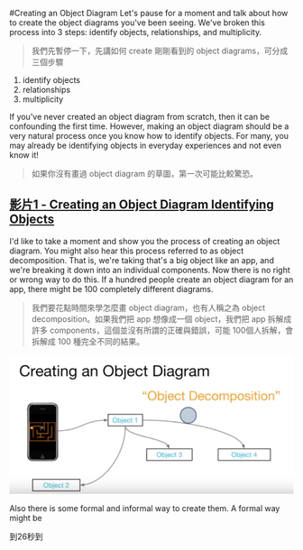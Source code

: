 #Creating an Object Diagram
Let's pause for a moment and talk about how to create the object diagrams you've been seeing. We've broken this process into 3 steps: identify objects, relationships, and multiplicity.
>我們先暫停一下，先講如何 create 剛剛看到的 object diagrams，可分成三個步驟 
1. identify objects 
2. relationships 
3. multiplicity


If you've never created an object diagram from scratch, then it can be confounding the first time. However, making an object diagram should be a very natural process once you know how to identify objects. For many, you may already be identifying objects in everyday experiences and not even know it!
>如果你沒有畫過 object diagram 的草圖，第一次可能比較驚恐。

## [影片1 - Creating an Object Diagram Identifying Objects ](https://www.youtube.com/watch?v=dQFb_Ws6s64)

I'd like to take a moment and show you the process of  creating an object diagram. You might also hear this process referred to as object decomposition. That is, we're taking that's a big object like an app, and we're breaking it down into an individual components. Now there is no right or wrong way to do this. If a hundred people create an object diagram for an app, there might be 100 completely different diagrams.
>我們要花點時間來學怎麼畫 object diagram，也有人稱之為 object decomposition。如果我們把 app 想像成一個 object，我們把 app 拆解成許多 components，這個並沒有所謂的正確與錯誤，可能 100個人拆解，會拆解成 100 種完全不同的結果。

![](/assets/creatingAnObjectDiagram_1.png)

Also there is some formal and informal way to create them. A formal way might be 

到26秒到